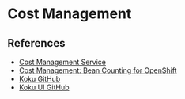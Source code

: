 # Cost Management

## References

* [Cost Management Service](https://access.redhat.com/documentation/en-us/cost_management_service)
* [Cost Management: Bean Counting for OpenShift](https://cloud.redhat.com/blog/cost-management-bean-counting-for-openshift)
* [Koku GitHub](https://github.com/project-koku/koku)
* [Koku UI GitHub](https://github.com/project-koku/koku-ui)
